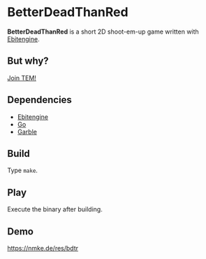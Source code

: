 # BetterDeadThanRed

**BetterDeadThanRed** is a short 2D shoot-em-up game written with [Ebitengine](https://ebitengine.org).

## But why?

[Join TEM!](https://discord.gg/Q95x7hMwBk)

## Dependencies

- [Ebitengine](https://ebitengine.org)
- [Go](https://go.dev)
- [Garble](https://github.com/burrowers/garble)

## Build

Type `make`.

## Play

Execute the binary after building.

## Demo

<https://nmke.de/res/bdtr>
